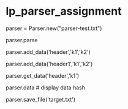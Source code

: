 lp_parser_assignment
====================

parser = Parser.new("parser-test.txt")  

parser.parse  

parser.add_data('header','k1','k2') 

parser.add_data('header1','k1','k2')  

parser.get_data('header','k1')  

parser.data # display data hash 

parser.save_file('target.txt') 

